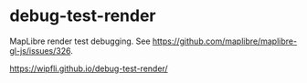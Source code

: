 # debug-test-render
MapLibre render test debugging. See https://github.com/maplibre/maplibre-gl-js/issues/326.

https://wipfli.github.io/debug-test-render/